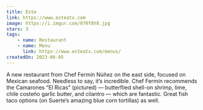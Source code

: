 ```yaml
---
title: Este
link: https://www.esteatx.com
image: https://i.imgur.com/970f8Y8.jpg
stars: 3
tags:
    - name: Restaurant
    - name: Menu
      link: https://www.esteatx.com/menus/
createdOn: 2023-06-05
---
```


A new restaurant from Chef Fermín Núñez on the east side, focused on Mexican seafood. Needless to say, it’s incredible. Chef Fermín recommends the Camarones “El Ricas” (pictured) — butterflied shell-on shrimp, lime, chile costeño garlic butter, and cilantro — which are fantastic. Great fish taco options (on Suerte’s amazing blue corn tortillas) as well.
